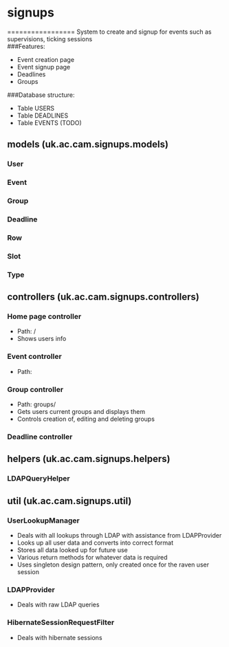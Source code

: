 # signups
=================
System to create and signup for events such as supervisions, ticking sessions<br/>
###Features:
* Event creation page
* Event signup page
* Deadlines
* Groups

###Database structure:
* Table USERS
* Table DEADLINES
* Table EVENTS
(TODO)

## models (uk.ac.cam.signups.models)
### User
### Event
### Group
### Deadline 
### Row
### Slot
### Type

## controllers (uk.ac.cam.signups.controllers)

### Home page controller
* Path: /
* Shows users info

### Event controller
* Path: 

### Group controller
* Path: groups/
* Gets users current groups and displays them 
* Controls creation of, editing and deleting groups

### Deadline controller

## helpers (uk.ac.cam.signups.helpers)
### LDAPQueryHelper

## util (uk.ac.cam.signups.util)
### UserLookupManager
* Deals with all lookups through LDAP with assistance from LDAPProvider
* Looks up all user data and converts into correct format
* Stores all data looked up for future use
* Various return methods for whatever data is required 
* Uses singleton design pattern, only created once for the raven user session
### LDAPProvider
* Deals with raw LDAP queries
### HibernateSessionRequestFilter
* Deals with hibernate sessions
